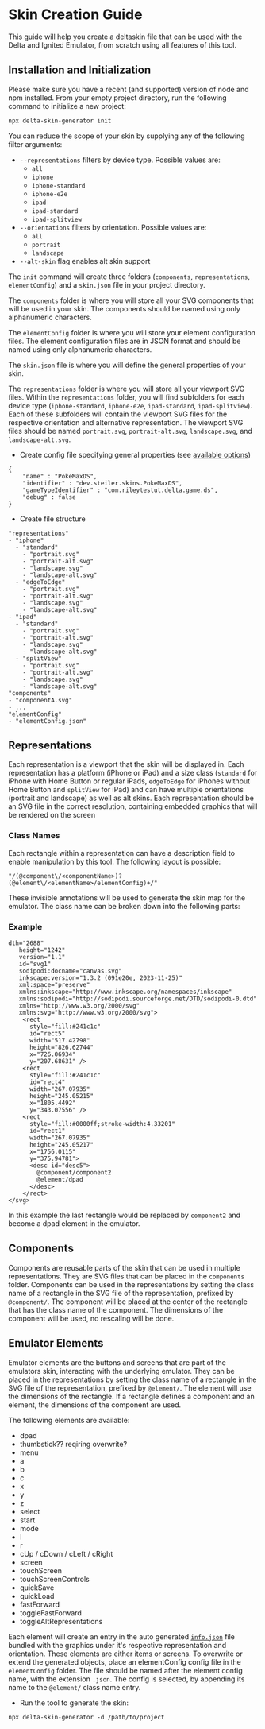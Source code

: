 # Skin Creation Guide

This guide will help you create a deltaskin file that can be used with the Delta and Ignited Emulator, from scratch using all features of this tool.

## Installation and Initialization

Please make sure you have a recent (and supported) version of node and npm installed. From your empty project directory, run the following command to initialize a new project:
    
```bash
npx delta-skin-generator init
```

You can reduce the scope of your skin by supplying any of the following filter arguments:
- `--representations` filters by device type. Possible values are:
  - `all`
  - `iphone`
  - `iphone-standard`
  - `iphone-e2e`
  - `ipad`
  - `ipad-standard`
  - `ipad-splitview`
- `--orientations` filters by orientation. Possible values are:
  - `all`
  - `portrait`
  - `landscape`
- `--alt-skin` flag enables alt skin support

The `init` command will create three folders (`components`, `representations`, `elementConfig`) and a `skin.json` file in your project directory. 

The `components` folder is where you will store all your SVG components that will be used in your skin. The components should be named using only alphanumeric characters.

The `elementConfig` folder is where you will store your element configuration files. The element configuration files are in JSON format and should be named using only alphanumeric characters.

The `skin.json` file is where you will define the general properties of your skin.

The `representations` folder is where you will store all your viewport SVG files. Within the `representations` folder, you will find subfolders for each device type (`iphone-standard`, `iphone-e2e`, `ipad-standard`, `ipad-splitview`). Each of these subfolders will contain the viewport SVG files for the respective orientation and alternative representation. The viewport SVG files should be named `portrait.svg`, `portrait-alt.svg`, `landscape.svg`, and `landscape-alt.svg`.





- Create config file specifying general properties (see [available options](https://noah978.gitbook.io/delta-docs/skins#the-info.json))
```
{
    "name" : "PokeMaxDS",
    "identifier" : "dev.steiler.skins.PokeMaxDS",
    "gameTypeIdentifier" : "com.rileytestut.delta.game.ds",
    "debug" : false
}
```

- Create file structure
```
"representations"
- "iphone"
  - "standard"
    - "portrait.svg"
    - "portrait-alt.svg"
    - "landscape.svg"
    - "landscape-alt.svg"
  - "edgeToEdge"
    - "portrait.svg"
    - "portrait-alt.svg"
    - "landscape.svg"
    - "landscape-alt.svg"
- "ipad"
  - "standard"
    - "portrait.svg"
    - "portrait-alt.svg"
    - "landscape.svg"
    - "landscape-alt.svg"
  - "splitView"
    - "portrait.svg"
    - "portrait-alt.svg"
    - "landscape.svg"
    - "landscape-alt.svg"
"components"
- "componentA.svg"
- ...
"elementConfig"
- "elementConfig.json"
```

## Representations
Each representation is a viewport that the skin will be displayed in. Each representation has a platform (iPhone or iPad) and a size class (`standard` for iPhone with Home Button or regular iPads, `edgeToEdge` for iPhones without Home Button and `splitView` for iPad) and can have multiple orientations (portrait and landscape) as well as alt skins. Each representation should be an SVG file in the correct resolution, containing embedded graphics that will be rendered on the screen

### Class Names
Each rectangle within a representation can have a description field to enable manipulation by this tool. The following layout is possible:
```
"/(@component\/<componentName>)?(@element\/<elementName>/elementConfig)+/"
```

These invisible annotations will be used to generate the skin map for the emulator. The class name can be broken down into the following parts:

### Example
```
dth="2688"
   height="1242"
   version="1.1"
   id="svg1"
   sodipodi:docname="canvas.svg"
   inkscape:version="1.3.2 (091e20e, 2023-11-25)"
   xml:space="preserve"
   xmlns:inkscape="http://www.inkscape.org/namespaces/inkscape"
   xmlns:sodipodi="http://sodipodi.sourceforge.net/DTD/sodipodi-0.dtd"
   xmlns="http://www.w3.org/2000/svg"
   xmlns:svg="http://www.w3.org/2000/svg">
    <rect
      style="fill:#241c1c"
      id="rect5"
      width="517.42798"
      height="826.62744"
      x="726.06934"
      y="207.68631" />
    <rect
      style="fill:#241c1c"
      id="rect4"
      width="267.07935"
      height="245.05215"
      x="1805.4492"
      y="343.07556" />
    <rect
      style="fill:#0000ff;stroke-width:4.33201"
      id="rect1"
      width="267.07935"
      height="245.05217"
      x="1756.0115"
      y="375.94781">
      <desc id="desc5">
        @component/component2
        @element/dpad
      </desc>
    </rect>
</svg>
```

In this example the last rectangle would be replaced by `component2` and become a dpad element in the emulator.

## Components
Components are reusable parts of the skin that can be used in multiple representations. They are SVG files that can be placed in the `components` folder. Components can be used in the representations by setting the class name of a rectangle in the SVG file of the representation, prefixed by `@component/`. The component will be placed at the center of the rectangle that has the class name of the component. The dimensions of the component will be used, no rescaling will be done.

## Emulator Elements
Emulator elements are the buttons and screens that are part of the emulators skin, interacting with the underlying emulator. They can be placed in the representations by setting the class name of a rectangle in the SVG file of the representation, prefixed by `@element/`. The element will use the dimensions of the rectangle. If a rectangle defines a component and an element, the dimensions of the component are used.

The following elements are available:
- dpad
- thumbstick?? reqiring overwrite?
- menu
- a
- b
- c
- x
- y
- z
- select
- start
- mode
- l
- r
- cUp / cDown / cLeft / cRight
- screen
- touchScreen
- touchScreenControls
- quickSave
- quickLoad
- fastForward
- toggleFastForward
- toggleAltRepresentations

Each element will create an entry in the auto generated [`info.json`](https://noah978.gitbook.io/delta-docs/skins#the-info.json) file bundled with the graphics under it's respective representation and orientation. These elements are either [items](https://noah978.gitbook.io/delta-docs/skins#items) or [screens](https://noah978.gitbook.io/delta-docs/skins#game-screens). To overwrite or extend the generated objects, place an elementConfig config file in the `elementConfig` folder. The file should be named after the element config name, with the extension `.json`. The config is selected, by appending its name to the `@element/` class name entry.

- Run the tool to generate the skin:
```
npx delta-skin-generator -d /path/to/project
```